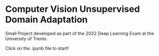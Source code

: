 # Computer Vision Unsupervised Domain Adaptation
Small Project developed as part of the 2022 Deep Learning Exam at the University of Trento.

Click on the .ipynb file to start!
